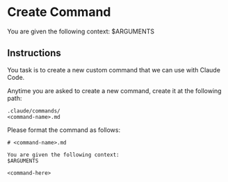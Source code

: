 # Create Command

You are given the following context:
$ARGUMENTS

## Instructions

You task is to create a new custom command that we can use with Claude Code.

Anytime you are asked to create a new command, create it at the following path:

```
.claude/commands/
<command-name>.md
```

Please format the command as follows:

```
# <command-name>.md 

You are given the following context:
$ARGUMENTS

<command-here>

```

